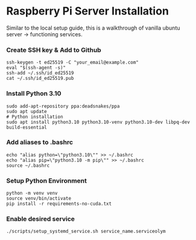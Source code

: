 # Raspberry Pi Server Installation

Similar to the local setup guide, this is a walkthrough of vanilla ubuntu server -> functioning services.

### Create SSH key & Add to Github 

    ssh-keygen -t ed25519 -C "your_email@example.com"
    eval "$(ssh-agent -s)"
    ssh-add ~/.ssh/id_ed25519
    cat ~/.ssh/id_ed25519.pub

### Install Python 3.10

    sudo add-apt-repository ppa:deadsnakes/ppa
    sudo apt update
    # Python installation
    sudo apt install python3.10 python3.10-venv python3.10-dev libpq-dev build-essential

### Add aliases to .bashrc

    echo "alias python=\"python3.10\"" >> ~/.bashrc
    echo "alias pip=\"python3.10 -m pip\"" >> ~/.bashrc
    source ~/.bashrc

### Setup Python Environment

    python -m venv venv
    source venv/bin/activate
    pip install -r requirements-no-cuda.txt

### Enable desired service

    ./scripts/setup_systemd_service.sh service_name.serviceolym